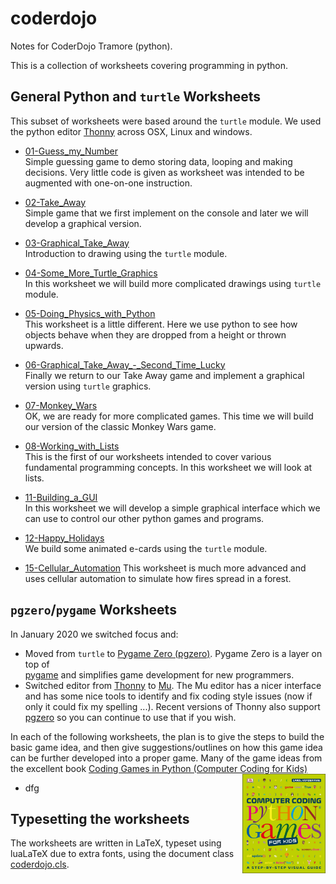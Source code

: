 # coderdojo
Notes for CoderDojo Tramore (python).

This is a collection of worksheets covering programming in python.

## General Python and <code>turtle</code> Worksheets

This subset of worksheets were based around the <code>turtle</code> module. We used the python editor [Thonny](https://thonny.org) across OSX, Linux and windows.

 * [01-Guess_my_Number](01-Guess_my_Number/01-Guess_my_Number.pdf)</br>
 Simple guessing game to demo storing data, looping and making decisions. Very little code is given as worksheet was intended to be augmented with one-on-one instruction.

 * [02-Take_Away](02-Take_Away/02-Take_Away/.pdf)</br>
 Simple game that we first implement on the console and later we will develop a graphical version.

 * [03-Graphical_Take_Away](03-Graphical_Take_Away/03-Graphical_Take_Away.pdf)</br>
 Introduction to drawing using the <code>turtle</code> module.

 * [04-Some_More_Turtle_Graphics](04-Some_More_Turtle_Graphics/04-Some_More_Turtle_Graphics.pdf)</br>
 In this worksheet we will build more complicated drawings using <code>turtle</code> module.

 * [05-Doing_Physics_with_Python](05-Doing_Physics_with_Python/05-Doing_Physics_with_Python.pdf)</br>
 This worksheet is a little different. Here we use python to see how objects behave when they are dropped from a height or thrown upwards.

 * [06-Graphical_Take_Away_-_Second_Time_Lucky](06-Graphical_Take_Away_-_Second_Time_Lucky/06-Graphical_Take_Away_-_Second_Time_Lucky.pdf)</br>
 Finally we return to our Take Away game and implement a graphical version using <code>turtle</code> graphics.

 * [07-Monkey_Wars](07-Monkey_Wars/07-Monkey_Wars.pdf)</br>
 OK, we are ready for more complicated games. This time we will build our version of the classic Monkey Wars game.

 * [08-Working_with_Lists](08-Working_with_Lists/08-Working_with_Lists.pdf)</br>
 This is the first of our worksheets intended to cover various fundamental programming concepts. In this worksheet we will look at lists.

 * [11-Building_a_GUI](11-Building_a_GUI/11-Building_a_GUI.pdf)</br>
 In this worksheet we will develop a simple graphical interface which we can use to control our other python games and programs.

 * [12-Happy_Holidays](12-Happy_Holidays/12-Happy_Holidays.pdf)</br>
 We build some animated e-cards using the <code>turtle</code> module.

 * [15-Cellular_Automation](15-Cellular_Automation/15-Cellular_Automation.pdf)</bf>
 This worksheet is much more advanced and uses cellular automation to simulate how fires spread in a forest.



## <code>pgzero</code>/<code>pygame</code> Worksheets

In January 2020 we switched focus and:

 * Moved from <code>turtle</code> to
  [Pygame Zero (pgzero)](https://pygame-zero.readthedocs.io/en/stable/). Pygame Zero is a layer on top of   
[pygame](https://www.pygame.org) and simplifies game development for new programmers.
 * Switched editor from [Thonny](https://thonny.org) to
 [Mu](https://codewith.mu). The Mu editor has a nicer interface and has some nice tools to identify and fix coding style issues (now if only it could fix my spelling ...). Recent versions of Thonny also support [pgzero](https://pygame-zero.readthedocs.io/en/stable/) so you can continue to use that if you wish.

<div>
In each of the following worksheets, the plan is to give the steps to build the basic game idea, and then give suggestions/outlines on how this game idea can be further developed into a proper game.
Many of the game ideas from the excellent book <a href="https://www.dk.com/uk/book/9780241317792-computer-coding-python-games-for-kids/">Coding Games in Python (Computer Coding for Kids)</a>
<a href="https://www.dk.com/uk/book/9780241317792-computer-coding-python-games-for-kids/"><img style="float: right; width:100pt;" src="resources/docs/coding_python_games_cover.jpg" /></a>
</div>

* dfg


## Typesetting the worksheets

The worksheets are written in LaTeX, typeset using luaLaTeX due to extra fonts, using the document class [coderdojo.cls](latex/coderdojo.cls).
